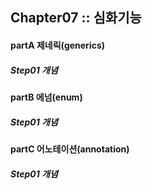 ## Chapter07 :: 심화기능

#### partA 제네릭(generics)
##### Step01 개념

#### partB 에넘(enum)
##### Step01 개념

#### partC 어노테이션(annotation)
##### Step01 개념

